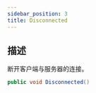 ```yaml
---
sidebar_position: 3
title: Disconnected
---
```



## 描述

断开客户端与服务器的连接。

```cs
public void Disconnected()
```
